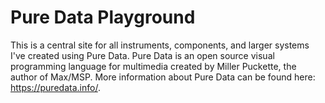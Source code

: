 # Pure Data Playground
This is a central site for all instruments, components, and larger systems I've created using Pure Data. Pure Data is an open source visual programming language for multimedia created by Miller Puckette, the author of Max/MSP. More information about Pure Data can be found here: https://puredata.info/.
